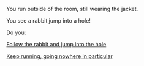 You run outside of the room, still wearing the jacket.

You see a rabbit jump into a hole!

Do you:

[Follow the rabbit and jump into the hole](follow-rabbit/follow-rabbit.md)

[Keep running, going nowhere in particular](keep-running/keep-running.md)
